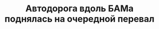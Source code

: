 ---
title: 'Автодорога вдоль БАМа поднялась на очередной перевал'
location: ''
categories: [as-the-first-settlers]
tags: [all, 2016]
---
